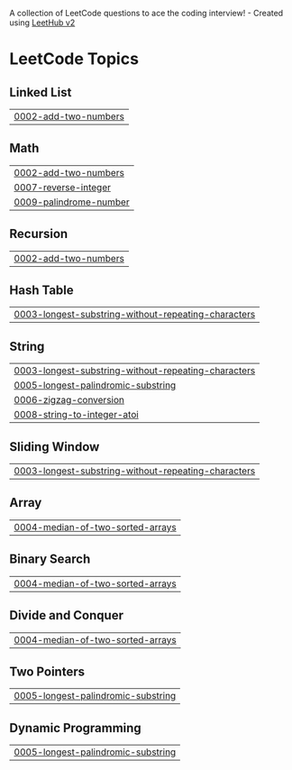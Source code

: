 A collection of LeetCode questions to ace the coding interview! - Created using [LeetHub v2](https://github.com/arunbhardwaj/LeetHub-2.0)
<!---LeetCode Topics Start-->
# LeetCode Topics
## Linked List
|  |
| ------- |
| [0002-add-two-numbers](https://github.com/prasannadivve/Leetcode/tree/master/0002-add-two-numbers) |
## Math
|  |
| ------- |
| [0002-add-two-numbers](https://github.com/prasannadivve/Leetcode/tree/master/0002-add-two-numbers) |
| [0007-reverse-integer](https://github.com/prasannadivve/Leetcode/tree/master/0007-reverse-integer) |
| [0009-palindrome-number](https://github.com/prasannadivve/Leetcode/tree/master/0009-palindrome-number) |
## Recursion
|  |
| ------- |
| [0002-add-two-numbers](https://github.com/prasannadivve/Leetcode/tree/master/0002-add-two-numbers) |
## Hash Table
|  |
| ------- |
| [0003-longest-substring-without-repeating-characters](https://github.com/prasannadivve/Leetcode/tree/master/0003-longest-substring-without-repeating-characters) |
## String
|  |
| ------- |
| [0003-longest-substring-without-repeating-characters](https://github.com/prasannadivve/Leetcode/tree/master/0003-longest-substring-without-repeating-characters) |
| [0005-longest-palindromic-substring](https://github.com/prasannadivve/Leetcode/tree/master/0005-longest-palindromic-substring) |
| [0006-zigzag-conversion](https://github.com/prasannadivve/Leetcode/tree/master/0006-zigzag-conversion) |
| [0008-string-to-integer-atoi](https://github.com/prasannadivve/Leetcode/tree/master/0008-string-to-integer-atoi) |
## Sliding Window
|  |
| ------- |
| [0003-longest-substring-without-repeating-characters](https://github.com/prasannadivve/Leetcode/tree/master/0003-longest-substring-without-repeating-characters) |
## Array
|  |
| ------- |
| [0004-median-of-two-sorted-arrays](https://github.com/prasannadivve/Leetcode/tree/master/0004-median-of-two-sorted-arrays) |
## Binary Search
|  |
| ------- |
| [0004-median-of-two-sorted-arrays](https://github.com/prasannadivve/Leetcode/tree/master/0004-median-of-two-sorted-arrays) |
## Divide and Conquer
|  |
| ------- |
| [0004-median-of-two-sorted-arrays](https://github.com/prasannadivve/Leetcode/tree/master/0004-median-of-two-sorted-arrays) |
## Two Pointers
|  |
| ------- |
| [0005-longest-palindromic-substring](https://github.com/prasannadivve/Leetcode/tree/master/0005-longest-palindromic-substring) |
## Dynamic Programming
|  |
| ------- |
| [0005-longest-palindromic-substring](https://github.com/prasannadivve/Leetcode/tree/master/0005-longest-palindromic-substring) |
<!---LeetCode Topics End-->